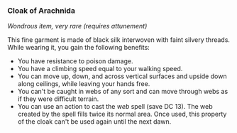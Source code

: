 ### Cloak of Arachnida

*Wondrous item, very rare (requires attunement)*

This fine garment is made of black silk interwoven with faint silvery threads. While wearing it, you gain the following benefits:

- You have resistance to poison damage.
- You have a climbing speed equal to your walking speed.
- You can move up, down, and across vertical surfaces and upside down along ceilings, while leaving your hands free.
- You can't be caught in webs of any sort and can move through webs as if they were difficult terrain.
- You can use an action to cast the *web* spell (save DC 13). The web created by the spell fills twice its normal area. Once used, this property of the cloak can't be used again until the next dawn.
